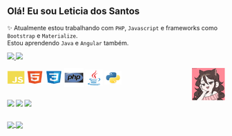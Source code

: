 <!---
LeticiaDosSantos/LeticiaDosSantos is a ✨ special ✨ repository because its `README.md` (this file) appears on your GitHub profile.
You can click the Preview link to take a look at your changes.
--->

 ## Olá! Eu sou Leticia dos Santos 
 ✨ Atualmente estou trabalhando com `PHP`, `Javascript` e frameworks como `Bootstrap` e `Materialize`.<br>Estou aprendendo `Java` e `Angular` também.

<div>
  <a href="https://github.com/LeticiaDosSantos">
    <img height="180em" src="https://github-readme-stats.vercel.app/api?username=LeticiaDosSantos&show_icons=true&theme=dracula&include_all_commits=true&count_private=true"/>
    <img height="180em" src="https://github-readme-stats.vercel.app/api/top-langs/?username=LeticiaDosSantos&layout=compact&langs_count=7&theme=dracula"/>
  </a>
</div>

<div style="display: inline_block"><br>
  <img align="center" alt="Leticia-Js" height="30" width="40" src="https://raw.githubusercontent.com/devicons/devicon/master/icons/javascript/javascript-plain.svg">
  <img align="center" alt="Leticia-HTML" height="30" width="40" src="https://raw.githubusercontent.com/devicons/devicon/master/icons/html5/html5-original.svg">
  <img align="center" alt="Leticia-CSS" height="30" width="40" src="https://raw.githubusercontent.com/devicons/devicon/master/icons/css3/css3-original.svg">
  <img align="center" alt="Leticia-PHP" height="45" width="45" src="https://raw.githubusercontent.com/devicons/devicon/master/icons/php/php-original.svg">
  <img align="center" alt="Leticia-JAVA" height="37" width="40" src="https://raw.githubusercontent.com/devicons/devicon/master/icons/java/java-original.svg">
  <img align="center" alt="Leticia-Python" height="31" width="40" src="https://raw.githubusercontent.com/devicons/devicon/master/icons/python/python-original.svg">
  <img align="right" alt="Leticia-yoda" height="15%" width="15%" src="https://raw.githubusercontent.com/LeticiaDosSantos/LeticiaDosSantos/main/gifLeticia.gif">
</div>
  
##
<div> 
  <a href="https://instagram.com/Letici_ATA" target="_blank"><img src="https://img.shields.io/badge/-Instagram-%23E4405F?style=for-the-badge&logo=instagram&logoColor=white" target="_blank"></a>
  <a href = "mailto:leticia_santos250@hotmail.com"><img src="https://img.shields.io/badge/-Gmail-%23333?style=for-the-badge&logo=gmail&logoColor=white" target="_blank"></a>
  <a href="https://www.linkedin.com/in/leticia0" target="_blank"><img src="https://img.shields.io/badge/-LinkedIn-%230077B5?style=for-the-badge&logo=linkedin&logoColor=white" target="_blank"></a> 
</div>

##
<div>
  <a href="https://github.com/LeticiaDosSantos/Avalie-Aqui---php/">
    <img align="center" src="https://github-readme-stats.vercel.app/api/pin/?username=LeticiaDosSantos&repo=Avalie-Aqui---php&theme=dracula" />
  </a>
  <a href="https://github.com/LeticiaDosSantos/Java-Faculdade/">
    <img align="center" src="https://github-readme-stats.vercel.app/api/pin/?username=LeticiaDosSantos&repo=Java-Faculdade&theme=dracula" />
  </a>
</div>
